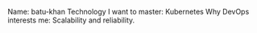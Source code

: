 Name: batu-khan
Technology I want to master: Kubernetes
Why DevOps interests me: Scalability and reliability.

